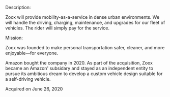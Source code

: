 Description:

Zoox will provide mobility-as-a-service in dense urban environments. We will handle the driving, charging, maintenance, and upgrades for our fleet of vehicles. The rider will simply pay for the service.

Mission:

Zoox was founded to make personal transportation safer, cleaner, and more enjoyable—for everyone.

Amazon bought the company in 2020. As part of the acquisition, Zoox became an Amazon' subsidary and stayed as an independent entity to pursue its ambitious dream to develop a custom vehicle design suitable for a self-driving vehicle. 

Acquired on June 26, 2020